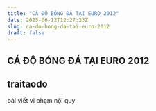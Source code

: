 ```yaml
---
title: "CÁ ĐỘ BÓNG ĐÁ TẠI EURO 2012"
date: 2025-06-12T12:27:23Z
slug: ca-do-bong-da-tai-euro-2012
draft: false
---
```


## CÁ ĐỘ BÓNG ĐÁ TẠI EURO 2012

## traitaodo

bài viết vi phạm nội quy